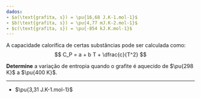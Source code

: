 ```yaml
---
dados:
- $a(\text{grafita, s}) = \pu{16,68 J.K-1.mol-1}$
- $b(\text{grafita, s}) = \pu{4,77 mJ.K-2.mol-1}$
- $c(\text{grafita, s}) = \pu{-854 kJ.K.mol-1}$
---
```


A capacidade calorífica de certas substâncias pode ser calculada como:
$$
C_P = a +  b T + \dfrac{c}{T^2}
$$

**Determine** a variação de entropia quando o grafite é aquecido de $\pu{298 K}$ a $\pu{400 K}$.

---

- $\pu{3,31 J.K-1.mol-1}$
